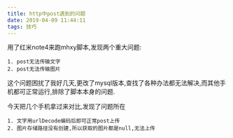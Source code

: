 ```yaml
---
title: http中post遇到的问题
date: 2019-04-09 11:44:11
tags: 技巧
---
```

用了红米note4来跑mhxy脚本,发现两个重大问题:
```
1. post无法传输文字
2. post无法传输图片
```
这个问题困扰了我好几天,更改了mysql版本,查找了各种办法都无法解决,而其他手机都可正常运行,排除了脚本本身的问题.

今天把几个手机拿过来对比,发现了问题所在
```
1. 文字用urlDecode编码后即可正常post上传
2. 图片存储路径没有创建,所以获取的图片都是null,无法上传
```
